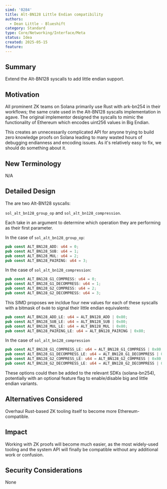 ```yaml
---
simd: '0284'
title: Alt-BN128 Little Endian compatibility
authors:
  - Dean Little - Blueshift
category: Standard
type: Core/Networking/Interface/Meta
status: Idea
created: 2025-05-15
feature: 
---
```


## Summary

Extend the Alt-BN128 syscalls to add little endian support.

## Motivation

All prominent ZK teams on Solana primarily use Rust with ark-bn254 in their
workflows; the same crate used in the Alt-BN128 syscalls implementation in 
agave. The original implementor designed the syscalls to mimic the 
functionality of Ethereum which encodes uint256 values in Big Endian. 

This creates an unnecessarily complicated API for anyone trying to build zero
knowledge proofs on Solana leading to many wasted hours of debugging endianness
and encoding issues. As it's relatively easy to fix, we should do something
about it.

## New Terminology

N/A

## Detailed Design

The are two Alt-BN128 syscalls: 

`sol_alt_bn128_group_op` and `sol_alt_bn128_compression`. 

Each take in an argument to determine which operation they are performing as
their first parameter.

In the case of `sol_alt_bn128_group_op`:

```rust
pub const ALT_BN128_ADD: u64 = 0;
pub const ALT_BN128_SUB: u64 = 1;
pub const ALT_BN128_MUL: u64 = 2;
pub const ALT_BN128_PAIRING: u64 = 3;
```

In the case of `sol_alt_bn128_compression`:

```rust
pub const ALT_BN128_G1_COMPRESS: u64 = 0;
pub const ALT_BN128_G1_DECOMPRESS: u64 = 1;
pub const ALT_BN128_G2_COMPRESS: u64 = 2;
pub const ALT_BN128_G2_DECOMPRESS: u64 = 3;
```

This SIMD proposes we incldue four new values for each of these syscalls with a
bitmask of `0x80` to signal their little endian equivalents:

```rust
pub const ALT_BN128_ADD_LE: u64 = ALT_BN128_ADD | 0x80;
pub const ALT_BN128_SUB_LE: u64 = ALT_BN128_SUB | 0x80;
pub const ALT_BN128_MUL_LE: u64 = ALT_BN128_MUL | 0x80;
pub const ALT_BN128_PAIRING_LE: u64 = ALT_BN128_PAIRING | 0x80;
```

In the case of `sol_alt_bn128_compression`

```rust
pub const ALT_BN128_G1_COMPRESS_LE: u64 = ALT_BN128_G1_COMPRESS | 0x80;
pub const ALT_BN128_G1_DECOMPRESS_LE: u64 = ALT_BN128_G1_DECOMPRESS | 0x80;
pub const ALT_BN128_G2_COMPRESS_LE: u64 = ALT_BN128_G2_COMPRESS | 0x80;
pub const ALT_BN128_G2_DECOMPRESS_LE: u64 = ALT_BN128_G2_DECOMPRESS | 0x80;
```

These options could then be added to the relevant SDKs (solana-bn254), 
potentially with an optional feature flag to enable/disable big and little
endian variants.

## Alternatives Considered

Overhaul Rust-based ZK tooling itself to become more Ethereum-compatible.

## Impact

Working with ZK proofs will become much easier, as the most widely-used 
tooling and the system API will finally be compatible without any additional
work or confusion.

## Security Considerations

None

